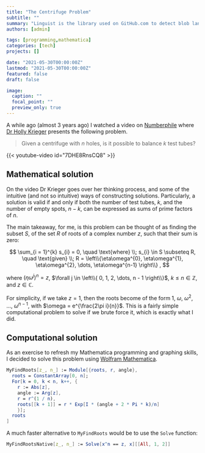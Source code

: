 ```yaml
---
title: "The Centrifuge Problem"
subtitle: ""
summary: "Linguist is the library used on GitHub.com to detect blob languages, ignore binary or vendored files, suppress generated files in diffs, and generate language breakdown graphs."
authors: [admin]

tags: [programming,mathematica]
categories: [tech]
projects: []

date: "2021-05-30T00:00:00Z"
lastmod: "2021-05-30T00:00:00Z"
featured: false
draft: false

image:
  caption: ""
  focal_point: ""
  preview_only: true
---
```


A while ago (almost 3 years ago) I watched a video on [Numberphile](https://www.youtube.com/channel/UCoxcjq-8xIDTYp3uz647V5A) where [Dr Holly Krieger](https://twitter.com/hollykrieger) presents the following problem.

> Given a centrifuge with $n$ holes, is it possible to balance $k$ test tubes?

{{< youtube-video id="7DHE8RnsCQ8" >}}

## Mathematical solution

On the video Dr Krieger goes over her thinking process, and some of the intuitive (and not so intuitive) ways of constructing solutions. Particularly, a solution is valid if and only if both the number of test tubes, $k$, and the number of empty spots, $n - k$, can be expressed as sums of prime factors of $n$.

The main takeaway, for me, is this problem can be thought of as finding the subset $S$, of the set $R$ of roots of a complex number $z$, such that their sum is zero:

$$
  \sum_{i = 1}^{k} s_{i} = 0,
  \quad \text{where} \\; s_{i} \in S \subseteq R,
  \quad \text{given} \\;
  R = \left\\{\eta\omega^{0}, \eta\omega^{1}, \eta\omega^{2}, \dots, \eta\omega^{n-1} \right\\}
  ,
$$

where $(\eta\omega^{j})^{n} = z$, $\forall j \in \left\\{ 0, 1, 2, \dots, n - 1 \right\\}$, $k \leq n \in \mathbb{Z}$, and $z \in \mathbb{C}$.

For simplicity, if we take $z = 1$, then the roots become of the form $1$, $\omega$, $\omega^{2}$, ..., $\omega^{n-1}$, with $\omega = e^{\frac{2\pi i}{n}}$. This is a fairly simple computational problem to solve if we brute force it, which is exactly what I did.

## Computational solution

As an exercise to refresh my Mathematica programming and graphing skills, I decided to solve this problem using [Wolfram Mathematica](https://www.wolfram.com/mathematica/).

```mathematica
MyFindRoots[z_, n_] := Module[{roots, r, angle},
  roots = ConstantArray[0, n];
  For[k = 0, k < n, k++, {
    r := Abs[z],
    angle := Arg[z],
    r = r^(1 / n),
    roots[[k + 1]] = r * Exp[I * (angle + 2 * Pi * k)/n]
    }];
  roots
]
```

A much faster alternative to `MyFindRoots` would be to use the `Solve` function:

```mathematica
MyFindRootsNative[z_, n_] := Solve[x^n == z, x][[All, 1, 2]]
```
